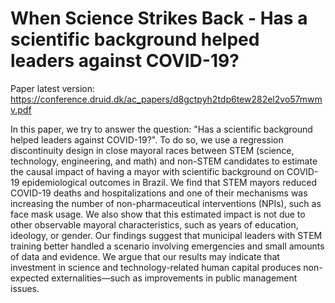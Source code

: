 # When Science Strikes Back - Has a scientific background helped leaders against COVID-19?

Paper latest version: https://conference.druid.dk/ac_papers/d8gctpyh2tdp6tew282el2vo57mwmv.pdf

In this paper, we try to answer the question: "Has a scientific background helped leaders against COVID-19?". To do so, we use a regression discontinuity design in close mayoral races between STEM (science, technology, engineering, and math) and non-STEM candidates to estimate the causal impact of having a mayor with scientific background on COVID-19 epidemiological outcomes in Brazil. We find that STEM mayors reduced COVID-19 deaths and hospitalizations and one of their mechanisms was increasing the number of non-pharmaceutical interventions (NPIs), such as face mask usage. We also show that this estimated impact is not due to other observable mayoral characteristics, such as years of education, ideology, or gender. Our findings suggest that municipal leaders with STEM training better handled a scenario involving emergencies and small amounts of data and evidence. We argue that our results may indicate that investment in science and technology-related human capital produces non-expected externalities—such as improvements in public management issues.
